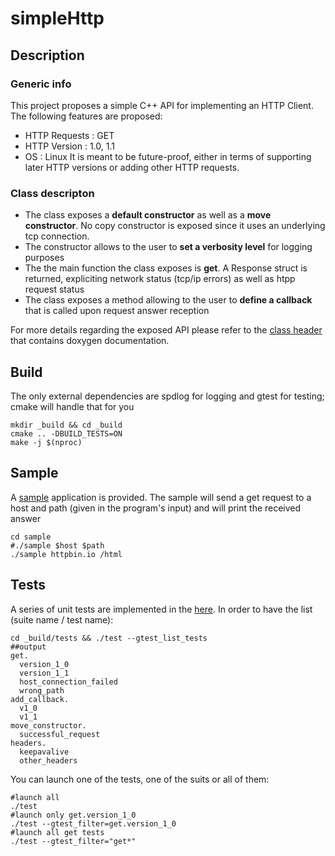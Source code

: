 # simpleHttp

## Description

### Generic info

This project proposes a simple C++ API for implementing an HTTP Client. The following features are proposed:
- HTTP Requests : GET
- HTTP Version : 1.0, 1.1
- OS : Linux
It is meant to be future-proof, either in terms of supporting later HTTP versions or adding other HTTP requests.

### Class descripton

- The class exposes a **default constructor** as well as a **move constructor**. No copy constructor is exposed since it uses an underlying tcp connection.
- The constructor allows to the user to **set a verbosity level** for logging purposes
- The the main function the class exposes is **get**. A Response struct is returned, expliciting network status (tcp/ip errors) as well as htpp request status
- The class exposes a method allowing to the user to **define a callback** that is called upon request answer reception

For more details regarding the exposed API please refer to the [class header](https://github.com/tudorSwFpga/simpleHttp/blob/main/include/http.hpp) that contains doxygen documentation.


## Build 

The only external dependencies are spdlog for logging and gtest for testing; cmake will handle that for you

```
mkdir _build && cd _build
cmake .. -DBUILD_TESTS=ON
make -j $(nproc)
```

## Sample

A [sample](https://github.com/tudorSwFpga/simpleHttp/tree/main/sample/source) application is provided. 
The sample will send a get request to a host and path (given in the program's input) and will print the received answer

```
cd sample
#./sample $host $path
./sample httpbin.io /html
```

## Tests

A series of unit tests are implemented in the [here](https://github.com/tudorSwFpga/simpleHttp/blob/main/tests/source/main.cpp). 
In order to have the list (suite name / test name):

```
cd _build/tests && ./test --gtest_list_tests
##output
get.
  version_1_0
  version_1_1
  host_connection_failed
  wrong_path
add_callback.
  v1_0
  v1_1
move_constructor.
  successful_request
headers.
  keepavalive
  other_headers

```

You can launch one of the tests, one of the suits or all of them:

```
#launch all
./test
#launch only get.version_1_0
./test --gtest_filter=get.version_1_0
#launch all get tests
./test --gtest_filter="get*"
```





